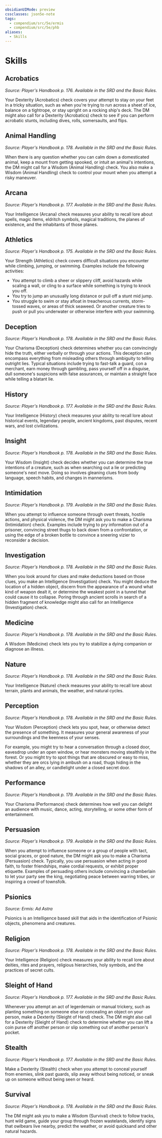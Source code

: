 ```yaml
---
obsidianUIMode: preview
cssclasses: json5e-note
tags:
  - compendium/src/5e/ermis
  - compendium/src/5e/phb
aliases:
  - Skills
---
```


# Skills

## Acrobatics
_Source: Player's Handbook p. 176. Available in the SRD and the Basic Rules._

Your Dexterity (Acrobatics) check covers your attempt to stay on your feet in a tricky situation, such as when you're trying to run across a sheet of ice, balance on a tightrope, or stay upright on a rocking ship's deck. The DM might also call for a Dexterity (Acrobatics) check to see if you can perform acrobatic stunts, including dives, rolls, somersaults, and flips.

## Animal Handling
_Source: Player's Handbook p. 178. Available in the SRD and the Basic Rules._

When there is any question whether you can calm down a domesticated animal, keep a mount from getting spooked, or intuit an animal's intentions, the DM might call for a Wisdom (Animal Handling) check. You also make a Wisdom (Animal Handling) check to control your mount when you attempt a risky maneuver.

## Arcana
_Source: Player's Handbook p. 177. Available in the SRD and the Basic Rules._

Your Intelligence (Arcana) check measures your ability to recall lore about spells, magic items, eldritch symbols, magical traditions, the planes of existence, and the inhabitants of those planes.

## Athletics
_Source: Player's Handbook p. 175. Available in the SRD and the Basic Rules._

Your Strength (Athletics) check covers difficult situations you encounter while climbing, jumping, or swimming. Examples include the following activities:

- You attempt to climb a sheer or slippery cliff, avoid hazards while scaling a wall, or cling to a surface while something is trying to knock you off.  
- You try to jump an unusually long distance or pull off a stunt mid jump.  
- You struggle to swim or stay afloat in treacherous currents, storm-tossed waves, or areas of thick seaweed. Or another creature tries to push or pull you underwater or otherwise interfere with your swimming.  

## Deception
_Source: Player's Handbook p. 178. Available in the SRD and the Basic Rules._

Your Charisma (Deception) check determines whether you can convincingly hide the truth, either verbally or through your actions. This deception can encompass everything from misleading others through ambiguity to telling outright lies. Typical situations include trying to fast-talk a guard, con a merchant, earn money through gambling, pass yourself off in a disguise, dull someone's suspicions with false assurances, or maintain a straight face while telling a blatant lie.

## History
_Source: Player's Handbook p. 177. Available in the SRD and the Basic Rules._

Your Intelligence (History) check measures your ability to recall lore about historical events, legendary people, ancient kingdoms, past disputes, recent wars, and lost civilizations.

## Insight
_Source: Player's Handbook p. 178. Available in the SRD and the Basic Rules._

Your Wisdom (Insight) check decides whether you can determine the true intentions of a creature, such as when searching out a lie or predicting someone's next move. Doing so involves gleaning clues from body language, speech habits, and changes in mannerisms.

## Intimidation
_Source: Player's Handbook p. 179. Available in the SRD and the Basic Rules._

When you attempt to influence someone through overt threats, hostile actions, and physical violence, the DM might ask you to make a Charisma (Intimidation) check. Examples include trying to pry information out of a prisoner, convincing street thugs to back down from a confrontation, or using the edge of a broken bottle to convince a sneering vizier to reconsider a decision.

## Investigation
_Source: Player's Handbook p. 178. Available in the SRD and the Basic Rules._

When you look around for clues and make deductions based on those clues, you make an Intelligence (Investigation) check. You might deduce the location of a hidden object, discern from the appearance of a wound what kind of weapon dealt it, or determine the weakest point in a tunnel that could cause it to collapse. Poring through ancient scrolls in search of a hidden fragment of knowledge might also call for an Intelligence (Investigation) check.

## Medicine
_Source: Player's Handbook p. 178. Available in the SRD and the Basic Rules._

A Wisdom (Medicine) check lets you try to stabilize a dying companion or diagnose an illness.

## Nature
_Source: Player's Handbook p. 178. Available in the SRD and the Basic Rules._

Your Intelligence (Nature) check measures your ability to recall lore about terrain, plants and animals, the weather, and natural cycles.

## Perception
_Source: Player's Handbook p. 178. Available in the SRD and the Basic Rules._

Your Wisdom (Perception) check lets you spot, hear, or otherwise detect the presence of something. It measures your general awareness of your surroundings and the keenness of your senses.

For example, you might try to hear a conversation through a closed door, eavesdrop under an open window, or hear monsters moving stealthily in the forest. Or you might try to spot things that are obscured or easy to miss, whether they are orcs lying in ambush on a road, thugs hiding in the shadows of an alley, or candlelight under a closed secret door.

## Performance
_Source: Player's Handbook p. 179. Available in the SRD and the Basic Rules._

Your Charisma (Performance) check determines how well you can delight an audience with music, dance, acting, storytelling, or some other form of entertainment.

## Persuasion
_Source: Player's Handbook p. 179. Available in the SRD and the Basic Rules._

When you attempt to influence someone or a group of people with tact, social graces, or good nature, the DM might ask you to make a Charisma (Persuasion) check. Typically, you use persuasion when acting in good faith, to foster friendships, make cordial requests, or exhibit proper etiquette. Examples of persuading others include convincing a chamberlain to let your party see the king, negotiating peace between warring tribes, or inspiring a crowd of townsfolk.

## Psionics
_Source: Ermis: Ad Astra_

Psionics is an Intelligence based skill that aids in the identification of Psionic objects, phenomena and creatures.

## Religion
_Source: Player's Handbook p. 178. Available in the SRD and the Basic Rules._

Your Intelligence (Religion) check measures your ability to recall lore about deities, rites and prayers, religious hierarchies, holy symbols, and the practices of secret cults.

## Sleight of Hand
_Source: Player's Handbook p. 177. Available in the SRD and the Basic Rules._

Whenever you attempt an act of legerdemain or manual trickery, such as planting something on someone else or concealing an object on your person, make a Dexterity (Sleight of Hand) check. The DM might also call for a Dexterity (Sleight of Hand) check to determine whether you can lift a coin purse off another person or slip something out of another person's pocket.

## Stealth
_Source: Player's Handbook p. 177. Available in the SRD and the Basic Rules._

Make a Dexterity (Stealth) check when you attempt to conceal yourself from enemies, slink past guards, slip away without being noticed, or sneak up on someone without being seen or heard.

## Survival
_Source: Player's Handbook p. 178. Available in the SRD and the Basic Rules._

The DM might ask you to make a Wisdom (Survival) check to follow tracks, hunt wild game, guide your group through frozen wastelands, identify signs that owlbears live nearby, predict the weather, or avoid quicksand and other natural hazards.